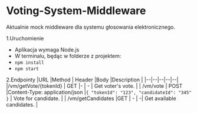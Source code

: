 # Voting-System-Middleware

Aktualnie mock middleware dla systemu głosowania elektronicznego.

1.Uruchomienie

 - Aplikacja wymaga Node.js
 - W terminalu, będąc w folderze z projektem:
 - `npm install`
 - `npm start`

2.Endpointy
|URL  |Method | Header  |Body  |Description  |
|--|--|--|--|--|
|/vm/getVote/{tokenId}  | GET |-  | - | Get voter's vote. |
| /vm/vote | POST |Content-Type: application/json  |`{ "tokenId": "123", "candidateId": "345"  }`  | Vote for candidate. |
| /vm/getCandidates |GET  | - |  -| Get available candidates. |
